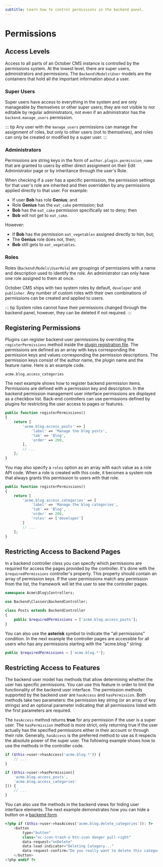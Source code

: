 ```yaml
---
subtitle: Learn how to control permissions in the backend panel.
---
```

# Permissions

## Access Levels

Access to all parts of an October CMS instance is controlled by the permissions system. At the lowest level, there are super users, administrators and permissions. The `Backend\Models\User` models are the containers that hold all the important information about a user.

### Super Users

Super users have access to everything in the system and are only manageable by themselves or other super users; they are not visible to nor editable by regular administrators, not even if an administrator has the `backend.manage_users` permission.

::: tip
Any user with the `manage_users` permissions can manage the assignment of roles, but only to other users (not to themselves), and roles can only be created or modified by a super user.
:::

### Administrators

Permissions are string keys in the form of `author.plugin.permission_name` that are granted to users by either direct assignment on their Edit Administrator page or by inheritance through the user's Role.

When checking if a user has a specific permission, the permission settings for that user's role are inherited and then overridden by any permissions applied directly to that user. For example:

- If user **Bob** has role **Genius**; and
- Role **Genius** has the `eat_cake` permission; but
- **Bob** has the `eat_cake` permission specifically set to deny; then
- **Bob** will not get to `eat_cake`.

However:

- If **Bob** has the permission `eat_vegetables` assigned directly to him, but;
- The **Genius** role does not, then;
- **Bob** still gets to `eat_vegetables`.

### Roles

Roles (`Backend\Models\UserRole`) are groupings of permissions with a name and description used to identify the role. An administrator can only have one role assigned to them at once.

October CMS ships with two system roles by default, `developer` and `publisher`. Any number of custom roles with their own combinations of permissions can be created and applied to users.

::: tip
System roles cannot have their permissions changed through the backend panel, however, they can be deleted if not required.
:::

## Registering Permissions

Plugins can register backend user permissions by overriding the `registerPermissions` method inside the [plugin registration file](../extending.md). The permissions are defined as an array with keys corresponding the permission keys and values corresponding the permission descriptions. The permission keys consist of the author name, the plugin name and the feature name. Here is an example code.

```
acme.blog.access_categories
```

The next example shows how to register backend permission items. Permissions are defined with a permission key and description. In the backend permission management user interface permissions are displayed as a checkbox list. Back-end controllers can use permissions defined by plugins for restricting the user access to pages or features.

```php
public function registerPermissions()
{
    return [
        'acme.blog.access_posts' => [
            'label' => 'Manage the blog posts',
            'tab' => 'Blog',
            'order' => 200,
        ],
        // ...
    ];
}
```

You may also specify a `roles` option as an array with each value as a role API code. When a role is created with this code, it becomes a system role that always grants this permission to users with that role.

```php
public function registerPermissions()
{
    return [
        'acme.blog.access_categories' => [
            'label' => 'Manage the blog categories',
            'tab' => 'Blog',
            'order' => 200,
            'roles' => ['developer']
        ]
        // ...
    ];
}
```

## Restricting Access to Backend Pages

In a backend controller class you can specify which permissions are required for access the pages provided by the controller. It's done with the `$requiredPermissions` controller's property. This property should contain an array of permission keys. If the user permissions match any permission from the list, the framework will let the user to see the controller pages.

```php
namespace Acme\Blog\Controllers;

use Backend\Classes\BackendController;

class Posts extends BackendController
{
    public $requiredPermissions = ['acme.blog.access_posts'];
}
```

You can also use the **asterisk** symbol to indicate the "all permissions" condition. In the next example the controller pages are accessible for all users who has any permissions starting with the "acme.blog." string:

```php
public $requiredPermissions = ['acme.blog.*'];
```

## Restricting Access to Features

The backend user model has methods that allow determining whether the user has specific permissions. You can use this feature in order to limit the functionality of the backend user interface. The permission methods supported by the backend user are `hasAccess` and `hasPermission`. Both methods take two parameters: the permission key string (or an array of key strings) and an optional parameter indicating that all permissions listed with the first parameters are required.

The `hasAccess` method returns **true** for any permission if the user is a super user. The `hasPermission` method is more strict, only returning true if the user actually has the specified permissions either in their account or through their role. Generally, `hasAccess` is the preferred method to use as it respects the absolute power of the super user. The following example shows how to use the methods in the controller code.

```php
if ($this->user->hasAccess('acme.blog.*')) {
    // ...
}

if ($this->user->hasPermission([
    'acme.blog.access_posts',
    'acme.blog.access_categories'
])) {
    // ...
}
```

You can also use the methods in the backend views for hiding user interface elements. The next example demonstrates how you can hide a button on a [backend form](../forms/form-controller.md).

```php
<?php if ($this->user->hasAccess('acme.blog.delete_categories')): ?>
    <button
        type="button"
        class="oc-icon-trash-o btn-icon danger pull-right"
        data-request="onDelete"
        data-load-indicator="Deleting Category..."
        data-request-confirm="Do you really want to delete this category?">
    </button>
<?php endif ?>
```
